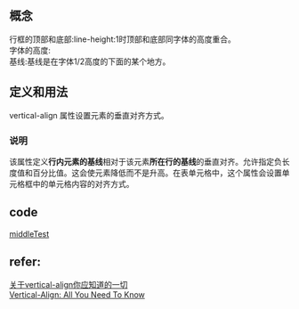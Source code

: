 ## 概念  
行框的顶部和底部:line-height:1时顶部和底部同字体的高度重合。    
字体的高度:  
基线:基线是在字体1/2高度的下面的某个地方。   

## 定义和用法
vertical-align 属性设置元素的垂直对齐方式。  

### 说明
该属性定义**行内元素的基线**相对于该元素**所在行的基线**的垂直对齐。允许指定负长度值和百分比值。这会使元素降低而不是升高。在表单元格中，这个属性会设置单元格框中的单元格内容的对齐方式。  

## code  
[middleTest](./vertical-align/middleTest.html)  

## refer:  
[关于vertical-align你应知道的一切](https://www.cnblogs.com/shuiyi/p/5597187.html)  
[Vertical-Align: All You Need To Know ](https://christopheraue.net/design/vertical-align)  
